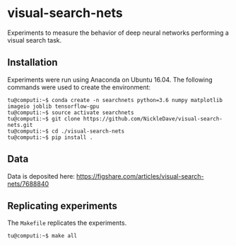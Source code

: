# visual-search-nets

Experiments to measure the behavior of deep neural networks performing 
a visual search task.

## Installation
Experiments were run using Anaconda on Ubuntu 16.04.
The following commands were used to create the environment:

```console
tu@computi:~$ conda create -n searchnets python=3.6 numpy matplotlib imageio joblib tensorflow-gpu 
tu@computi:~$ source activate searchnets
tu@computi:~$ git clone https://github.com/NickleDave/visual-search-nets.git
tu@computi:~$ cd ./visual-search-nets
tu@computi:~$ pip install .
```

## Data
Data is deposited here:
<https://figshare.com/articles/visual-search-nets/7688840>

## Replicating experiments
The `Makefile` replicates the experiments.
```console
tu@computi:~$ make all
```
